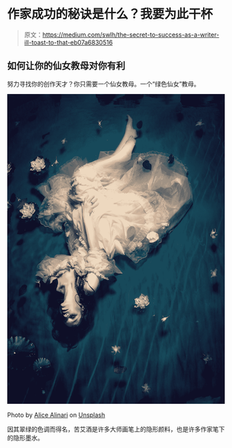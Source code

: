 # 作家成功的秘诀是什么？我要为此干杯

> 原文：<https://medium.com/swlh/the-secret-to-success-as-a-writer-ill-toast-to-that-eb07a6830516>

## 如何让你的仙女教母对你有利

努力寻找你的创作天才？你只需要一个仙女教母。一个“绿色仙女”教母。

![](img/b30ae2bbfdaecc3e25ea10af55b9490d.png)

Photo by [Alice Alinari](https://unsplash.com/@alicealinari?utm_source=medium&utm_medium=referral) on [Unsplash](https://unsplash.com?utm_source=medium&utm_medium=referral)

因其翠绿的色调而得名，苦艾酒是许多大师画笔上的隐形颜料，也是许多作家笔下的隐形墨水。